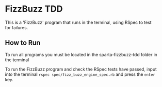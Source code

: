 # FizzBuzz TDD

This is a 'FizzBuzz' program that runs in the terminal, using RSpec to test for failures.

## How to Run

To run all programs you must be located in the sparta-fizzbuzz-tdd folder in the terminal

To run the FizzBuzz program and check the RSpec tests have passed, input into the terminal `rspec spec/fizz_buzz_engine_spec.rb` and press the `enter` key.
